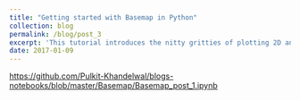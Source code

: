 ```yaml
---
title: "Getting started with Basemap in Python"
collection: blog
permalink: /blog/post_3
excerpt: 'This tutorial introduces the nitty gritties of plotting 2D and 3D data on Geographical Maps by using Matplotlib Basemap toolkit'
date: 2017-01-09
---
```


https://github.com/Pulkit-Khandelwal/blogs-notebooks/blob/master/Basemap/Basemap_post_1.ipynb
